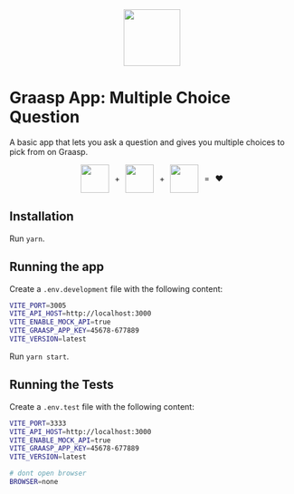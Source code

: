 <div style="margin-bottom: 20px; display:flex; justify-content: center; align-items: center ">
<img style="text-align: center" src="https://graasp.org/favicon.svg" width=100 >
</div>

# Graasp App: Multiple Choice Question

A basic app that lets you ask a question and gives you multiple choices to pick from on Graasp.

<div style="gap:10px; display:flex; justify-content: center; align-items: center;">
  <img src="https://upload.wikimedia.org/wikipedia/commons/4/4c/Typescript_logo_2020.svg" width=50 >
  <span>+</span>
  <img src="https://upload.wikimedia.org/wikipedia/commons/a/a7/React-icon.svg" width=50 >
  <span>+</span>
  <img src="https://upload.wikimedia.org/wikipedia/commons/f/f1/Vitejs-logo.svg" width=50 >
  <span>=</span>
  <span>❤️</span>
</div>

## Installation

Run `yarn`.

## Running the app

Create a `.env.development` file with the following content:

```bash
VITE_PORT=3005
VITE_API_HOST=http://localhost:3000
VITE_ENABLE_MOCK_API=true
VITE_GRAASP_APP_KEY=45678-677889
VITE_VERSION=latest
```

Run `yarn start`.

## Running the Tests

Create a `.env.test` file with the following content:

```bash
VITE_PORT=3333
VITE_API_HOST=http://localhost:3000
VITE_ENABLE_MOCK_API=true
VITE_GRAASP_APP_KEY=45678-677889
VITE_VERSION=latest

# dont open browser
BROWSER=none
```
